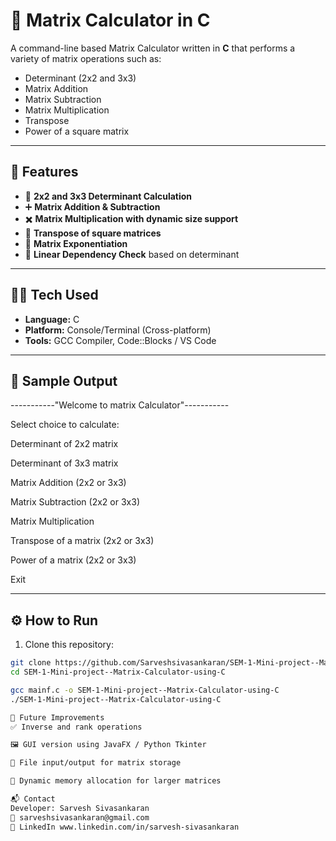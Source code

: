 # 🧮 Matrix Calculator in C

A command-line based Matrix Calculator written in **C** that performs a variety of matrix operations such as:

- Determinant (2x2 and 3x3)
- Matrix Addition
- Matrix Subtraction
- Matrix Multiplication
- Transpose
- Power of a square matrix

---

## 📌 Features

- 🔢 **2x2 and 3x3 Determinant Calculation**
- ➕ **Matrix Addition & Subtraction**
- ✖️ **Matrix Multiplication with dynamic size support**
- 🔁 **Transpose of square matrices**
- 🔼 **Matrix Exponentiation**
- 🧠 **Linear Dependency Check** based on determinant

---

## 🧑‍💻 Tech Used

- **Language:** C
- **Platform:** Console/Terminal (Cross-platform)
- **Tools:** GCC Compiler, Code::Blocks / VS Code

---

## 📸 Sample Output

-----------"Welcome to matrix Calculator"-----------

Select choice to calculate:

Determinant of 2x2 matrix

Determinant of 3x3 matrix

Matrix Addition (2x2 or 3x3)

Matrix Subtraction (2x2 or 3x3)

Matrix Multiplication

Transpose of a matrix (2x2 or 3x3)

Power of a matrix (2x2 or 3x3)

Exit


---

## ⚙️ How to Run

1. Clone this repository:

```bash
git clone https://github.com/Sarveshsivasankaran/SEM-1-Mini-project--Matrix-Calculator-using-C.git
cd SEM-1-Mini-project--Matrix-Calculator-using-C

gcc mainf.c -o SEM-1-Mini-project--Matrix-Calculator-using-C
./SEM-1-Mini-project--Matrix-Calculator-using-C

🔮 Future Improvements
✅ Inverse and rank operations

🖼️ GUI version using JavaFX / Python Tkinter

💾 File input/output for matrix storage

📐 Dynamic memory allocation for larger matrices

📬 Contact
Developer: Sarvesh Sivasankaran
📧 sarveshsivasankaran@gmail.com
🔗 LinkedIn www.linkedin.com/in/sarvesh-sivasankaran
